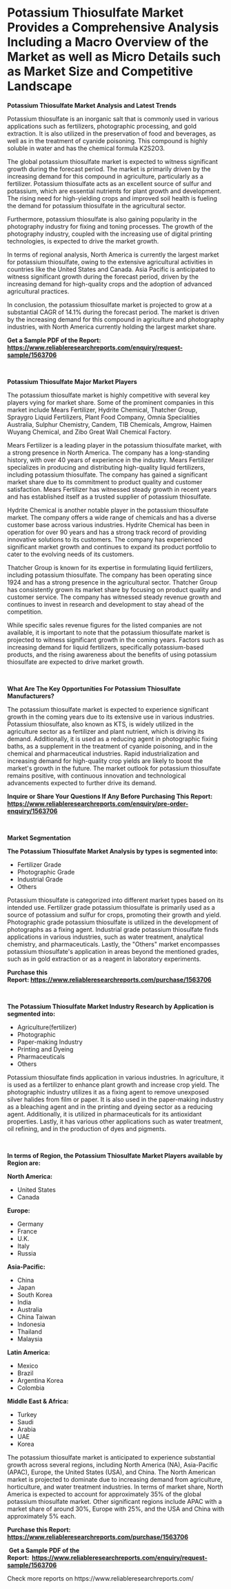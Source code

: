 <p><h1>Potassium Thiosulfate Market Provides a Comprehensive Analysis Including a Macro Overview of the Market as well as Micro Details such as Market Size and Competitive Landscape</h1></p><p><strong>Potassium Thiosulfate Market Analysis and Latest Trends</strong></p>
<p><p>Potassium thiosulfate is an inorganic salt that is commonly used in various applications such as fertilizers, photographic processing, and gold extraction. It is also utilized in the preservation of food and beverages, as well as in the treatment of cyanide poisoning. This compound is highly soluble in water and has the chemical formula K2S2O3.</p><p>The global potassium thiosulfate market is expected to witness significant growth during the forecast period. The market is primarily driven by the increasing demand for this compound in agriculture, particularly as a fertilizer. Potassium thiosulfate acts as an excellent source of sulfur and potassium, which are essential nutrients for plant growth and development. The rising need for high-yielding crops and improved soil health is fueling the demand for potassium thiosulfate in the agricultural sector.</p><p>Furthermore, potassium thiosulfate is also gaining popularity in the photography industry for fixing and toning processes. The growth of the photography industry, coupled with the increasing use of digital printing technologies, is expected to drive the market growth.</p><p>In terms of regional analysis, North America is currently the largest market for potassium thiosulfate, owing to the extensive agricultural activities in countries like the United States and Canada. Asia Pacific is anticipated to witness significant growth during the forecast period, driven by the increasing demand for high-quality crops and the adoption of advanced agricultural practices.</p><p>In conclusion, the potassium thiosulfate market is projected to grow at a substantial CAGR of 14.1% during the forecast period. The market is driven by the increasing demand for this compound in agriculture and photography industries, with North America currently holding the largest market share.</p></p>
<p><strong>Get a Sample PDF of the Report:&nbsp; <a href="https://www.reliableresearchreports.com/enquiry/request-sample/1563706">https://www.reliableresearchreports.com/enquiry/request-sample/1563706</a></strong></p>
<p>&nbsp;</p>
<p><strong>Potassium Thiosulfate Major Market Players</strong></p>
<p><p>The potassium thiosulfate market is highly competitive with several key players vying for market share. Some of the prominent companies in this market include Mears Fertilizer, Hydrite Chemical, Thatcher Group, Spraygro Liquid Fertilizers, Plant Food Company, Omnia Specialities Australia, Sulphur Chemistry, Candem, TIB Chemicals, Amgrow, Haimen Wuyang Chemical, and Zibo Great Wall Chemical Factory.</p><p>Mears Fertilizer is a leading player in the potassium thiosulfate market, with a strong presence in North America. The company has a long-standing history, with over 40 years of experience in the industry. Mears Fertilizer specializes in producing and distributing high-quality liquid fertilizers, including potassium thiosulfate. The company has gained a significant market share due to its commitment to product quality and customer satisfaction. Mears Fertilizer has witnessed steady growth in recent years and has established itself as a trusted supplier of potassium thiosulfate.</p><p>Hydrite Chemical is another notable player in the potassium thiosulfate market. The company offers a wide range of chemicals and has a diverse customer base across various industries. Hydrite Chemical has been in operation for over 90 years and has a strong track record of providing innovative solutions to its customers. The company has experienced significant market growth and continues to expand its product portfolio to cater to the evolving needs of its customers.</p><p>Thatcher Group is known for its expertise in formulating liquid fertilizers, including potassium thiosulfate. The company has been operating since 1924 and has a strong presence in the agricultural sector. Thatcher Group has consistently grown its market share by focusing on product quality and customer service. The company has witnessed steady revenue growth and continues to invest in research and development to stay ahead of the competition.</p><p>While specific sales revenue figures for the listed companies are not available, it is important to note that the potassium thiosulfate market is projected to witness significant growth in the coming years. Factors such as increasing demand for liquid fertilizers, specifically potassium-based products, and the rising awareness about the benefits of using potassium thiosulfate are expected to drive market growth.</p></p>
<p>&nbsp;</p>
<p><strong>What Are The Key Opportunities For Potassium Thiosulfate Manufacturers?</strong></p>
<p><p>The potassium thiosulfate market is expected to experience significant growth in the coming years due to its extensive use in various industries. Potassium thiosulfate, also known as KTS, is widely utilized in the agriculture sector as a fertilizer and plant nutrient, which is driving its demand. Additionally, it is used as a reducing agent in photographic fixing baths, as a supplement in the treatment of cyanide poisoning, and in the chemical and pharmaceutical industries. Rapid industrialization and increasing demand for high-quality crop yields are likely to boost the market's growth in the future. The market outlook for potassium thiosulfate remains positive, with continuous innovation and technological advancements expected to further drive its demand.</p></p>
<p><strong>Inquire or Share Your Questions If Any Before Purchasing This Report: <a href="https://www.reliableresearchreports.com/enquiry/pre-order-enquiry/1563706">https://www.reliableresearchreports.com/enquiry/pre-order-enquiry/1563706</a></strong></p>
<p>&nbsp;</p>
<p><strong>Market Segmentation</strong></p>
<p><strong>The Potassium Thiosulfate Market Analysis by types is segmented into:</strong></p>
<p><ul><li>Fertilizer Grade</li><li>Photographic Grade</li><li>Industrial Grade</li><li>Others</li></ul></p>
<p><p>Potassium thiosulfate is categorized into different market types based on its intended use. Fertilizer grade potassium thiosulfate is primarily used as a source of potassium and sulfur for crops, promoting their growth and yield. Photographic grade potassium thiosulfate is utilized in the development of photographs as a fixing agent. Industrial grade potassium thiosulfate finds applications in various industries, such as water treatment, analytical chemistry, and pharmaceuticals. Lastly, the "Others" market encompasses potassium thiosulfate's application in areas beyond the mentioned grades, such as in gold extraction or as a reagent in laboratory experiments.</p></p>
<p><strong>Purchase this Report:&nbsp;<a href="https://www.reliableresearchreports.com/purchase/1563706">https://www.reliableresearchreports.com/purchase/1563706</a></strong></p>
<p>&nbsp;</p>
<p><strong>The Potassium Thiosulfate Market Industry Research by Application is segmented into:</strong></p>
<p><ul><li>Agriculture(fertilizer)</li><li>Photographic</li><li>Paper-making Industry</li><li>Printing and Dyeing</li><li>Pharmaceuticals</li><li>Others</li></ul></p>
<p><p>Potassium thiosulfate finds application in various industries. In agriculture, it is used as a fertilizer to enhance plant growth and increase crop yield. The photographic industry utilizes it as a fixing agent to remove unexposed silver halides from film or paper. It is also used in the paper-making industry as a bleaching agent and in the printing and dyeing sector as a reducing agent. Additionally, it is utilized in pharmaceuticals for its antioxidant properties. Lastly, it has various other applications such as water treatment, oil refining, and in the production of dyes and pigments.</p></p>
<p>&nbsp;</p>
<p><strong>In terms of Region, the Potassium Thiosulfate Market Players available by Region are:</strong></p>
<p>
    <p> <strong> North America: </strong>
        <ul>
            <li>United States</li>
            <li>Canada</li>
        </ul>
        </p> 
    <p> <strong> Europe: </strong>
        <ul>
            <li>Germany</li>
            <li>France</li>
            <li>U.K.</li>
            <li>Italy</li>
            <li>Russia</li>
        </ul>
        </p> 
    <p> <strong> Asia-Pacific: </strong>
        <ul>
            <li>China</li>
            <li>Japan</li>
            <li>South Korea</li>
            <li>India</li>
            <li>Australia</li>
            <li>China Taiwan</li>
            <li>Indonesia</li>
            <li>Thailand</li>
            <li>Malaysia</li>
        </ul>
        </p> 
    <p> <strong> Latin America: </strong>
        <ul>
            <li>Mexico</li>
            <li>Brazil</li>
            <li>Argentina Korea</li>
            <li>Colombia</li>
        </ul>
        </p> 
    <p> <strong> Middle East & Africa: </strong>
        <ul>
            <li>Turkey</li>
            <li>Saudi</li>
            <li>Arabia</li>
            <li>UAE</li>
            <li>Korea</li>
        </ul>
    </p>
    </p>
<p><p>The potassium thiosulfate market is anticipated to experience substantial growth across several regions, including North America (NA), Asia-Pacific (APAC), Europe, the United States (USA), and China. The North American market is projected to dominate due to increasing demand from agriculture, horticulture, and water treatment industries. In terms of market share, North America is expected to account for approximately 35% of the global potassium thiosulfate market. Other significant regions include APAC with a market share of around 30%, Europe with 25%, and the USA and China with approximately 5% each.</p></p>
<p><strong>Purchase this Report: <a href="https://www.reliableresearchreports.com/purchase/1563706">https://www.reliableresearchreports.com/purchase/1563706</a></strong></p>
<p>&nbsp;<strong>Get a Sample PDF of the Report:&nbsp;&nbsp;<a href="https://www.reliableresearchreports.com/enquiry/request-sample/1563706">https://www.reliableresearchreports.com/enquiry/request-sample/1563706</a></strong></p>
<p><strong></strong></p>
<p>Check more reports on https://www.reliableresearchreports.com/</p>